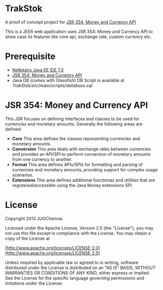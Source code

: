 TrakStok
========

A proof of concept project for [JSR 354: Money and Currency API](http://java.net/projects/javamoney/pages/Home)

This is a JEE6 web application uses JSR 354: Money and Currency API to show case its features like core api, 
exchange rate, custom currency etc.

Prerequisite
============

* [Netbeans Java EE IDE 7.3](http://netbeans.org/downloads/)
* [JSR 354: Money and Currency API](https://github.com/JavaMoney/javamoney)
* Java DB (comes with Glassfish) DB Script is available at _TrakStok/src/main/scripts/database.sql_

JSR 354: Money and Currency API
===============================
 This JSR focuses on defining interfaces and classes to be used for currencies and monetary amounts. Generally the following areas are defined:

* **Core** This area defines the classes representing currencies and monetary amounts.
* **Conversion** This area deals with exchange rates between currencies and provides an API/SPI to perform conversion of monetary amounts from one currency to another.
* **Format** This area defines APIs/SPIs for formatting and parsing of currencies and monetary amounts, providing support for complex usage scenarios.
* **Extensions** This area defines additional functionas and utilities that are registered/accessible using the Java Money extensions SPI. 

License
========
 Copyright 2013 JUGChennai.
 
 Licensed under the Apache License, Version 2.0 (the "License");
 you may not use this file except in compliance with the License.
 You may obtain a copy of the License at

[http://www.apache.org/licenses/LICENSE-2.0](http://www.apache.org/licenses/LICENSE-2.0)

 Unless required by applicable law or agreed to in writing, software
 distributed under the License is distributed on an "AS IS" BASIS,
 WITHOUT WARRANTIES OR CONDITIONS OF ANY KIND, either express or implied.
 See the License for the specific language governing permissions and
 imitations under the License.